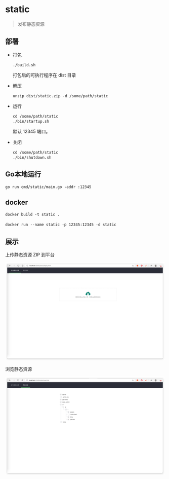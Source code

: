 # static

> 发布静态资源

## 部署

- 打包

    ```shell
    ./build.sh
    ```

    打包后的可执行程序在 dist 目录

- 解压

    ```shell
    unzip dist/static.zip -d /some/path/static
    ```

- 运行

    ```shell
    cd /some/path/static
    ./bin/startup.sh
    ```

    默认 12345 端口。

- 关闭

    ```shell
    cd /some/path/static
    ./bin/shutdown.sh
    ```

## Go本地运行

```shell
go run cmd/static/main.go -addr :12345
```

## docker

```shell
docker build -t static .

docker run --name static -p 12345:12345 -d static
```

## 展示

上传静态资源 ZIP 到平台

![1](docs/1.png)

浏览静态资源

![2](docs/2.png)
